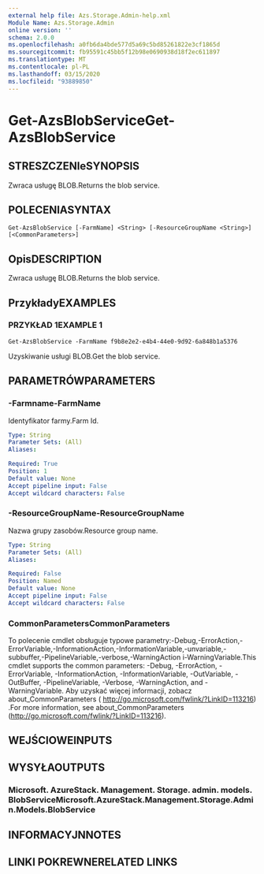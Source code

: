 ```yaml
---
external help file: Azs.Storage.Admin-help.xml
Module Name: Azs.Storage.Admin
online version: ''
schema: 2.0.0
ms.openlocfilehash: a0fb6da4bde577d5a69c5bd85261822e3cf1865d
ms.sourcegitcommit: fb95591c45bb5f12b98e0690938d18f2ec611897
ms.translationtype: MT
ms.contentlocale: pl-PL
ms.lasthandoff: 03/15/2020
ms.locfileid: "93889850"
---
```

# <span data-ttu-id="97861-101">Get-AzsBlobService</span><span class="sxs-lookup"><span data-stu-id="97861-101">Get-AzsBlobService</span></span>

## <span data-ttu-id="97861-102">STRESZCZENIe</span><span class="sxs-lookup"><span data-stu-id="97861-102">SYNOPSIS</span></span>
<span data-ttu-id="97861-103">Zwraca usługę BLOB.</span><span class="sxs-lookup"><span data-stu-id="97861-103">Returns the blob service.</span></span>

## <span data-ttu-id="97861-104">POLECENIA</span><span class="sxs-lookup"><span data-stu-id="97861-104">SYNTAX</span></span>

```
Get-AzsBlobService [-FarmName] <String> [-ResourceGroupName <String>] [<CommonParameters>]
```

## <span data-ttu-id="97861-105">Opis</span><span class="sxs-lookup"><span data-stu-id="97861-105">DESCRIPTION</span></span>
<span data-ttu-id="97861-106">Zwraca usługę BLOB.</span><span class="sxs-lookup"><span data-stu-id="97861-106">Returns the blob service.</span></span>

## <span data-ttu-id="97861-107">Przykłady</span><span class="sxs-lookup"><span data-stu-id="97861-107">EXAMPLES</span></span>

### <span data-ttu-id="97861-108">PRZYKŁAD 1</span><span class="sxs-lookup"><span data-stu-id="97861-108">EXAMPLE 1</span></span>
```
Get-AzsBlobService -FarmName f9b8e2e2-e4b4-44e0-9d92-6a848b1a5376
```

<span data-ttu-id="97861-109">Uzyskiwanie usługi BLOB.</span><span class="sxs-lookup"><span data-stu-id="97861-109">Get the blob service.</span></span>

## <span data-ttu-id="97861-110">PARAMETRÓW</span><span class="sxs-lookup"><span data-stu-id="97861-110">PARAMETERS</span></span>

### <span data-ttu-id="97861-111">-Farmname</span><span class="sxs-lookup"><span data-stu-id="97861-111">-FarmName</span></span>
<span data-ttu-id="97861-112">Identyfikator farmy.</span><span class="sxs-lookup"><span data-stu-id="97861-112">Farm Id.</span></span>

```yaml
Type: String
Parameter Sets: (All)
Aliases:

Required: True
Position: 1
Default value: None
Accept pipeline input: False
Accept wildcard characters: False
```

### <span data-ttu-id="97861-113">-ResourceGroupName</span><span class="sxs-lookup"><span data-stu-id="97861-113">-ResourceGroupName</span></span>
<span data-ttu-id="97861-114">Nazwa grupy zasobów.</span><span class="sxs-lookup"><span data-stu-id="97861-114">Resource group name.</span></span>

```yaml
Type: String
Parameter Sets: (All)
Aliases:

Required: False
Position: Named
Default value: None
Accept pipeline input: False
Accept wildcard characters: False
```

### <span data-ttu-id="97861-115">CommonParameters</span><span class="sxs-lookup"><span data-stu-id="97861-115">CommonParameters</span></span>
<span data-ttu-id="97861-116">To polecenie cmdlet obsługuje typowe parametry:-Debug,-ErrorAction,-ErrorVariable,-InformationAction,-InformationVariable,-unvariable,-subbuffer,-PipelineVariable,-verbose,-WarningAction i-WarningVariable.</span><span class="sxs-lookup"><span data-stu-id="97861-116">This cmdlet supports the common parameters: -Debug, -ErrorAction, -ErrorVariable, -InformationAction, -InformationVariable, -OutVariable, -OutBuffer, -PipelineVariable, -Verbose, -WarningAction, and -WarningVariable.</span></span> <span data-ttu-id="97861-117">Aby uzyskać więcej informacji, zobacz about_CommonParameters ( http://go.microsoft.com/fwlink/?LinkID=113216) .</span><span class="sxs-lookup"><span data-stu-id="97861-117">For more information, see about_CommonParameters (http://go.microsoft.com/fwlink/?LinkID=113216).</span></span>

## <span data-ttu-id="97861-118">WEJŚCIOWE</span><span class="sxs-lookup"><span data-stu-id="97861-118">INPUTS</span></span>

## <span data-ttu-id="97861-119">WYSYŁA</span><span class="sxs-lookup"><span data-stu-id="97861-119">OUTPUTS</span></span>

### <span data-ttu-id="97861-120">Microsoft. AzureStack. Management. Storage. admin. models. BlobService</span><span class="sxs-lookup"><span data-stu-id="97861-120">Microsoft.AzureStack.Management.Storage.Admin.Models.BlobService</span></span>

## <span data-ttu-id="97861-121">INFORMACYJN</span><span class="sxs-lookup"><span data-stu-id="97861-121">NOTES</span></span>

## <span data-ttu-id="97861-122">LINKI POKREWNE</span><span class="sxs-lookup"><span data-stu-id="97861-122">RELATED LINKS</span></span>
